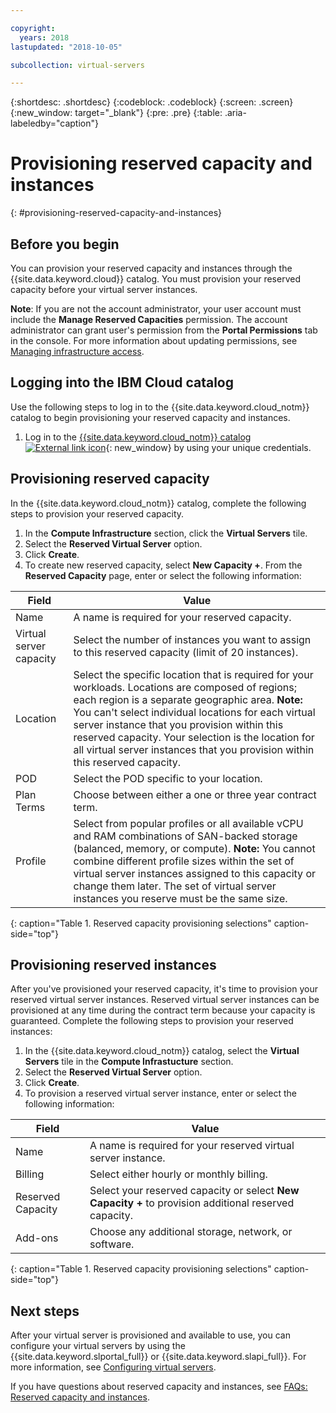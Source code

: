 ```yaml
---

copyright:
  years: 2018
lastupdated: "2018-10-05"

subcollection: virtual-servers

---
```


{:shortdesc: .shortdesc}
{:codeblock: .codeblock}
{:screen: .screen}
{:new_window: target="_blank"}
{:pre: .pre}
{:table: .aria-labeledby="caption"}

# Provisioning reserved capacity and instances
{: #provisioning-reserved-capacity-and-instances}

## Before you begin

You can provision your reserved capacity and instances through the {{site.data.keyword.cloud}} catalog. You must provision your reserved capacity before your virtual server instances.

**Note**: If you are not the account administrator, your user account must include the **Manage Reserved Capacities** permission. The account administrator can grant user's permission from the **Portal Permissions** tab in the console. For more information about updating permissions, see [Managing infrastructure access](/docs/iam?topic=iam-mngclassicinfra).

## Logging into the IBM Cloud catalog

Use the following steps to log in to the {{site.data.keyword.cloud_notm}} catalog to begin provisioning your reserved capacity and instances.

  1. Log in to the [{{site.data.keyword.cloud_notm}} catalog ![External link icon](../icons/launch-glyph.svg "External link icon")](https://console.bluemix.net/catalog/){: new_window} by using your unique credentials.

## Provisioning reserved capacity

In the {{site.data.keyword.cloud_notm}} catalog, complete the following steps to provision your reserved capacity.

  1. In the **Compute Infrastructure** section, click the **Virtual Servers** tile.
  2. Select the **Reserved Virtual Server** option.
  3. Click **Create**.
  4. To create new reserved capacity, select **New Capacity +**. From the **Reserved Capacity** page, enter or select the following information:

| Field                   | Value               |                                                                                                                                                                                                                                                                                                                                 
| ----------------------- | ------------------- |
| Name                    | A name is required for your reserved capacity. |                                                                                                                                                                                                                                                                                                       
| Virtual server capacity | Select the number of instances you want to assign to this reserved capacity (limit of 20 instances). |                                                                                                                                                                                                                                                
| Location                | Select the specific location that is required for your workloads. Locations are composed of regions; each region is a separate geographic area. **Note:** You can't select individual locations for each virtual server instance that you provision within this reserved capacity. Your selection is the location for all virtual server instances that you provision within this reserved capacity. |
| POD                     | Select the POD specific to your location. |
| Plan Terms              | Choose between either a one or three year contract term. |                                                                                                                                                                                                                                                                                            
| Profile                 | Select from popular profiles or all available vCPU and RAM combinations of SAN-backed storage (balanced, memory, or compute). **Note:** You cannot combine different profile sizes within the set of virtual server instances assigned to this capacity or change them later. The set of virtual server instances you reserve must be the same size. |
{: caption="Table 1. Reserved capacity provisioning selections" caption-side="top"}


## Provisioning reserved instances

After you've provisioned your reserved capacity, it's time to provision your reserved virtual server instances. Reserved virtual server instances can be provisioned at any time during the contract term because your capacity is guaranteed. Complete the following steps to provision your reserved instances:

1. In the {{site.data.keyword.cloud_notm}} catalog, select the **Virtual Servers** tile in the **Compute Infrastucture** section.
2. Select the **Reserved Virtual Server** option.
3. Click **Create**.
4. To provision a reserved virtual server instance, enter or select the following information:

| Field                     | Value               |                                                                                                                                                                                                                                                                                                                                 
| ------------------------- | ------------------- |
| Name                      | A name is required for your reserved virtual server instance. |                                                                                                                                                                                                                                                                                                       
| Billing                   | Select either hourly or monthly billing. |                                                                                                                                                                                                                                                
| Reserved Capacity         | Select your reserved capacity or select **New Capacity +** to provision additional reserved capacity. |                                                                                                                                                                                                     
| Add-ons                   | Choose any additional storage, network, or software. |                                                                                                                                                                                                                                                                                            
{: caption="Table 1. Reserved capacity provisioning selections" caption-side="top"}

## Next steps

After your virtual server is provisioned and available to use, you can configure your virtual servers by using the
{{site.data.keyword.slportal_full}} or {{site.data.keyword.slapi_full}}. For more information, see [Configuring virtual servers](/docs/vsi?topic=virtual-servers-configuring-virtual-servers#configuring-virtual-servers).

If you have questions about reserved capacity and instances, see [FAQs: Reserved capacity and instances](/docs/vsi?topic=virtual-servers-faqs-reserved-capacity-and-instances#faqs-reserved-capacity-and-instances). 
